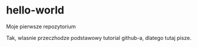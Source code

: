 # hello-world
Moje pierwsze repozytorium

Tak, wlasnie przeczhodze podstawowy tutorial github-a, dlatego tutaj pisze.
